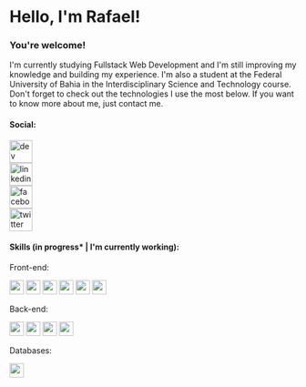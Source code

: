 # Hello, I'm Rafael! 

### You're welcome!

I'm currently studying Fullstack Web Development and I'm still improving my knowledge and building my experience. I'm also a student at the Federal University of Bahia in the Interdisciplinary Science and Technology course. Don't forget to check out the technologies I use the most below. If you want to know more about me, just contact me.

#### Social:
[<img src='https://cdn.jsdelivr.net/npm/simple-icons@3.0.1/icons/dev-dot-to.svg' alt='dev' height='40'>](https://dev.to/rafaelcerqueira)  
[<img src='https://cdn.jsdelivr.net/npm/simple-icons@3.0.1/icons/linkedin.svg' alt='linkedin' height='40'>](https://www.linkedin.com/in/rafaelcerqueiraf/)  
[<img src='https://cdn.jsdelivr.net/npm/simple-icons@3.0.1/icons/facebook.svg' alt='facebook' height='40'>](https://www.facebook.com/rafaelcerqueiraf)  
[<img src='https://cdn.jsdelivr.net/npm/simple-icons@3.0.1/icons/twitter.svg' alt='twitter' height='40'>](https://twitter.com/rafacerqueiraf)  

#### Skills (in progress* | I'm currently working):

Front-end:
<div>
  <img height="25" src="https://cdn.jsdelivr.net/gh/devicons/devicon/icons/html5/html5-plain.svg" />
  <img height="25" src="https://cdn.jsdelivr.net/gh/devicons/devicon/icons/css3/css3-plain.svg" />
  <img height="25" src="https://cdn.jsdelivr.net/gh/devicons/devicon/icons/javascript/javascript-plain.svg" />
  <img height="25" src="https://cdn.jsdelivr.net/gh/devicons/devicon/icons/typescript/typescript-original.svg" />
  <img height="25" src="https://cdn.jsdelivr.net/gh/devicons/devicon/icons/react/react-original.svg" />
  <img height="25" src="https://cdn.jsdelivr.net/gh/devicons/devicon/icons/angularjs/angularjs-plain.svg" />
</div>

Back-end:
<div>
  <img height="25" src="https://cdn.jsdelivr.net/gh/devicons/devicon/icons/java/java-original.svg" />
  <img height="25" src="https://cdn.jsdelivr.net/gh/devicons/devicon/icons/typescript/typescript-original.svg" />
  <img height="25" src="https://cdn.jsdelivr.net/gh/devicons/devicon/icons/python/python-original.svg" />
  <img height="25" src="https://cdn.jsdelivr.net/gh/devicons/devicon/icons/nodejs/nodejs-original.svg" />
  
  
</div>

Databases:
<div>
  <img height="25" src="https://cdn.jsdelivr.net/gh/devicons/devicon/icons/postgresql/postgresql-plain.svg" />

</div>

<!--
**rafaelcerqueira/rafaelcerqueira** is a ✨ _special_ ✨ repository because its `README.md` (this file) appears on your GitHub profile.

Here are some ideas to get you started:

- 🔭 I’m currently working on ...
- 🌱 I’m currently learning ...
- 👯 I’m looking to collaborate on ...
- 🤔 I’m looking for help with ...
- 💬 Ask me about ...
- 📫 How to reach me: ...
- 😄 Pronouns: ...
- ⚡ Fun fact: ...
-->
